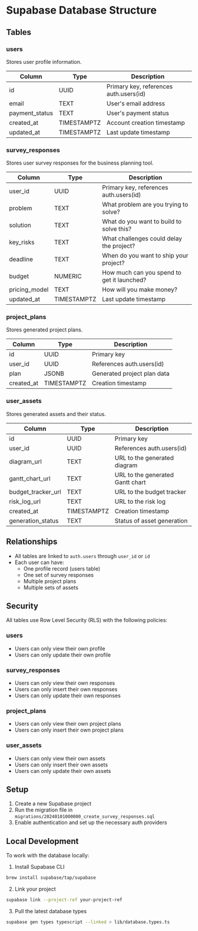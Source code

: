# Supabase Database Structure

## Tables

### users

Stores user profile information.

| Column         | Type        | Description                            |
|---------------|-------------|----------------------------------------|
| id            | UUID        | Primary key, references auth.users(id) |
| email         | TEXT        | User's email address                   |
| payment_status | TEXT        | User's payment status                  |
| created_at    | TIMESTAMPTZ | Account creation timestamp             |
| updated_at    | TIMESTAMPTZ | Last update timestamp                  |

### survey_responses

Stores user survey responses for the business planning tool.

| Column        | Type        | Description                               |
|--------------|-------------|-------------------------------------------|
| user_id      | UUID        | Primary key, references auth.users(id)    |
| problem      | TEXT        | What problem are you trying to solve?     |
| solution     | TEXT        | What do you want to build to solve this?  |
| key_risks    | TEXT        | What challenges could delay the project?  |
| deadline     | TEXT        | When do you want to ship your project?    |
| budget       | NUMERIC     | How much can you spend to get it launched?|
| pricing_model| TEXT        | How will you make money?                  |
| updated_at   | TIMESTAMPTZ | Last update timestamp                     |

### project_plans

Stores generated project plans.

| Column     | Type        | Description                            |
|-----------|-------------|----------------------------------------|
| id        | UUID        | Primary key                            |
| user_id   | UUID        | References auth.users(id)              |
| plan      | JSONB       | Generated project plan data            |
| created_at| TIMESTAMPTZ | Creation timestamp                     |

### user_assets

Stores generated assets and their status.

| Column            | Type        | Description                            |
|------------------|-------------|----------------------------------------|
| id               | UUID        | Primary key                            |
| user_id          | UUID        | References auth.users(id)              |
| diagram_url      | TEXT        | URL to the generated diagram           |
| gantt_chart_url  | TEXT        | URL to the generated Gantt chart       |
| budget_tracker_url| TEXT        | URL to the budget tracker              |
| risk_log_url     | TEXT        | URL to the risk log                    |
| created_at       | TIMESTAMPTZ | Creation timestamp                     |
| generation_status| TEXT        | Status of asset generation             |

## Relationships

- All tables are linked to `auth.users` through `user_id` or `id`
- Each user can have:
  - One profile record (users table)
  - One set of survey responses
  - Multiple project plans
  - Multiple sets of assets

## Security

All tables use Row Level Security (RLS) with the following policies:

### users
- Users can only view their own profile
- Users can only update their own profile

### survey_responses
- Users can only view their own responses
- Users can only insert their own responses
- Users can only update their own responses

### project_plans
- Users can only view their own project plans
- Users can only insert their own project plans

### user_assets
- Users can only view their own assets
- Users can only insert their own assets
- Users can only update their own assets

## Setup

1. Create a new Supabase project
2. Run the migration file in `migrations/20240101000000_create_survey_responses.sql`
3. Enable authentication and set up the necessary auth providers

## Local Development

To work with the database locally:

1. Install Supabase CLI

```bash
brew install supabase/tap/supabase
```

2. Link your project

```bash
supabase link --project-ref your-project-ref
```

3. Pull the latest database types

```bash
supabase gen types typescript --linked > lib/database.types.ts
``` 